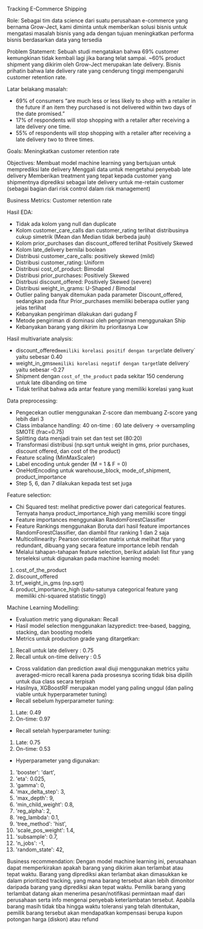 Tracking E-Commerce Shipping

Role:
Sebagai tim data science dari suatu perusahaan e-commerce yang bernama Grow-Ject, kami diminta untuk memberikan solusi bisnis untuk mengatasi masalah bisnis yang ada dengan tujuan meningkatkan performa bisnis berdasarkan data yang tersedia

Problem Statement:
Sebuah studi mengatakan bahwa 69% customer kemungkinan tidak kembali lagi jika barang telat sampai. 
~60% product shipment yang dikirim oleh Grow-Ject merupakan late delivery. 
Bisnis prihatin bahwa late delivery rate yang cenderung tinggi mempengaruhi customer retention rate.

Latar belakang masalah:
- 69% of consumers “are much less or less likely to shop with a retailer in the future if an item they purchased is not delivered within two days of the date promised.”
- 17% of respondents will stop shopping with a retailer after receiving a late delivery one time. 
- 55% of respondents will stop shopping with a retailer after receiving a late delivery two to three times.

Goals:
Meningkatkan customer retention rate

Objectives: 
Membuat model machine learning yang bertujuan untuk memprediksi late delivery
Menggali data untuk mengetahui penyebab late delivery
Memberikan treatment yang tepat kepada customer yang shipmentnya diprediksi sebagai late delivery untuk me-retain customer (sebagai bagian dari risk control dalam risk management)

Business Metrics:
Customer retention rate

Hasil EDA:
- Tidak ada kolom yang null dan duplicate
- Kolom customer_care_calls dan customer_rating terlihat distribusinya cukup simetrik (Mean dan Median tidak berbeda jauh)
- Kolom prior_purchases dan discount_offered terlihat Positively Skewed
- Kolom late_delivery bernilai boolean
- Distribusi customer_care_calls: positively skewed (mild)
- Distribusi customer_rating: Uniform
- Distribusi cost_of_product: Bimodal
- Distribusi prior_purchases: Positively Skewed
- Distrbusi discount_offered: Positively Skewed (severe)
- Distribusi weight_in_grams: U-Shaped / Bimodal
- Outlier paling banyak ditemukan pada parameter Discount_offered, sedangkan pada fitur Prior_purchases memiliki beberapa outlier yang jelas terlihat
- Kebanyakan pengiriman dilakukan dari gudang F
- Metode pengiriman di dominasi oleh pengiriman menggunakan Ship
- Kebanyakan barang yang dikirim itu prioritasnya Low

Hasil multivariate analysis:
- discount_offered` memiliki korelasi positif dengan target `late delivery` yaitu sebesar 0.40
- weight_in_gms` memiliki korelasi negatif dengan target `late delivery` yaitu sebesar -0.27
- Shipment dengan `cost_of_the_product` pada sekitar 150 cenderung untuk late dibanding on time
- Tidak terlihat bahwa ada antar feature yang memiliki korelasi yang kuat

Data preprocessing:
- Pengecekan outlier menggunakan Z-score dan membuang Z-score yang lebih dari 3
- Class imbalance handling: 40 on-time : 60 late delivery → oversampling SMOTE (frac=0.75)
- Splitting data menjadi train set dan test set (80:20)
- Transformasi distribusi (np.sqrt untuk weight in gms, prior purchases, discount offered, dan cost of the product)
- Feature scaling (MinMaxScaler)
- Label encoding untuk gender (M = 1 & F = 0)
- OneHotEncoding untuk warehouse_block, mode_of_shipment, product_importance
- Step 5, 6, dan 7 dilakukan kepada test set juga

Feature selection:
- Chi Squared test: melihat predictive power dari categorical features. Ternyata hanya product_importance_high yang memiliki score tinggi
- Feature importances menggunakan RandomForestClassifier
- Feature Rankings menggunakan Boruta dari hasil feature importances RandomForestClassifier, dan diambil fitur ranking 1 dan 2 saja 
- Multicollinearity: Pearson correlation matrix untuk melihat fitur yang redundant, dibuang yang secara feature importance lebih rendah
- Melalui tahapan-tahapan feature selection, berikut adalah list fitur yang terseleksi untuk digunakan pada machine learning model:
1. cost_of_the_product
2. discount_offered
3. trf_weight_in_gms (np.sqrt)
4. product_importance_high (satu-satunya categorical feature yang memiliki chi-squared statistic tinggi)

Machine Learning Modelling:
- Evaluation metric yang digunakan: Recall
- Hasil model selection menggunakan lazypredict: tree-based, bagging, stacking, dan boosting models
- Metrics untuk production grade yang ditargetkan:
1. Recall untuk late delivery : 0.75
2. Recall untuk on-time delivery : 0.5
- Cross validation dan prediction awal diuji menggunakan metrics yaitu averaged-micro recall karena pada prosesnya scoring tidak bisa dipilih untuk dua class secara terpisah
- Hasilnya, XGBoostRF merupakan model yang paling unggul (dan paling viable untuk hyperparameter tuning)
- Recall sebelum hyperparameter tuning:
1. Late: 0.49
2. On-time: 0.97
- Recall setelah hyperparameter tuning:
1. Late: 0.75
2. On-time: 0.53
- Hyperparameter yang digunakan:
1. 'booster': 'dart',
2. 'eta': 0.025,
3. 'gamma': 0,
4. 'max_delta_step': 3,
5. 'max_depth': 9,
6. 'min_child_weight': 0.8,
7. 'reg_alpha': 2,
8. 'reg_lambda': 0.1,
9. 'tree_method': 'hist',
10. 'scale_pos_weight': 1.4,
11. 'subsample': 0.7,
12. 'n_jobs': -1,
13. 'random_state': 42,

Business recommendation:
Dengan model machine learning ini, perusahaan dapat memperkirakan apakah barang yang dikirim akan terlambat atau tepat waktu. 
Barang yang diprediksi akan terlambat akan dimasukkan ke dalam prioritized tracking, yang mana barang tersebut akan lebih dimonitor daripada barang yang diprediksi akan tepat waktu.
Pemilik barang yang terlambat datang akan menerima pesan/notifikasi permintaan maaf dari perusahaan serta info mengenai penyebab keterlambatan tersebut.
Apabila barang masih tidak tiba hingga waktu toleransi yang telah ditentukan, pemilik barang tersebut akan mendapatkan kompensasi berupa kupon potongan harga (diskon) atau refund



